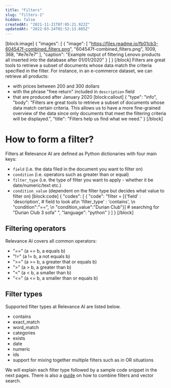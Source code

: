 ```yaml
---
title: "Filters"
slug: "filters-1"
hidden: false
createdAt: "2021-11-21T07:05:21.922Z"
updatedAt: "2022-03-24T02:52:13.805Z"
---
```

[block:image]
{
  "images": [
    {
      "image": [
        "https://files.readme.io/fb01cb3-604547f-combined_filters.png",
        "604547f-combined_filters.png",
        1009,
        368,
        "#e7e7e7"
      ],
      "caption": "Example output of filtering Lenovo products all inserted into the database after 01/01/2020"
    }
  ]
}
[/block]
Filters are great tools to retrieve a subset of documents whose data match the criteria specified in the filter.
For instance, in an e-commerce dataset, we can retrieve all products:
* with prices between 200 and 300 dollars
* with the phrase "free return" included in `description` field
* that are produced after January 2020
[block:callout]
{
  "type": "info",
  "body": "Filters are great tools to retrieve a subset of documents whose data match certain criteria. This allows us to have a more fine-grained overview of the data since only documents that meet the filtering criteria will be displayed.",
  "title": "Filters help us find what we need."
}
[/block]
# How to form a filter?

Filters at Relevance AI are defined as Python dictionaries with four main keys:
- `field` (i.e. the data filed in the document you want to filter on)
- `condition` (i.e. operators such as greater than or equal)
- `filter_type` (i.e. the type of filter you want to apply - whether it be date/numeric/text etc.)
- `condition_value` (dependent on the filter type but decides what value to filter on)
[block:code]
{
  "codes": [
    {
      "code": "filter =  [{'field' : 'description',           # field to look at\n            'filter_type' : 'contains',        \n            \"condition\":\"==\",                  \n            \"condition_value\":\"Durian Club\"}]  # searching for \"Durian Club 3 sofa\" ",
      "language": "python"
    }
  ]
}
[/block]
## Filtering operators
Relevance AI covers all common operators:
* "==" (a == b, a equals b)
* "!="  (a != b, a not equals b)
* ">=" (a >= b, a greater that or equals b)
* ">"   (a > b, a greater than b)
* "<"   (a < b, a smaller than b)
* "<=" (a <= b, a smaller than or equals b)

## Filter types
Supported filter types at Relevance AI are listed below.

* contains
* exact_match
* word_match
* categories
* exists
* date
* numeric
* ids
* support for mixing together multiple filters such as in OR situations

We will explain each filter type followed by a sample code snippet in the next pages. There is also a [guide](https://docs.relevance.ai/docs/combining-filters-and-vector-search) on how to combine filters and vector search.